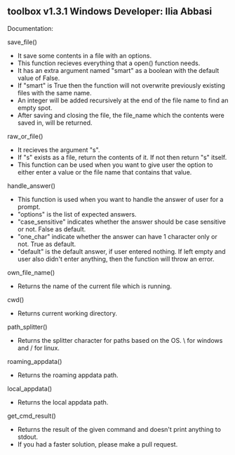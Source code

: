toolbox v1.3.1  Windows
Developer: Ilia Abbasi
-----------------------------------


Documentation:

save_file()
 - It save some contents in a file with an options.
 - This function recieves everything that a open() function needs.
 - It has an extra argument named "smart" as a boolean with the default value of False.
 - If "smart" is True then the function will not overwrite previously existing files with the same name.
 - An integer will be added recursively at the end of the file name to find an empty spot.
 - After saving and closing the file, the file_name which the contents were saved in, will be returned.

raw_or_file()
 - It recieves the argument "s".
 - If "s" exists as a file, return the contents of it. If not then return "s" itself.
 - This function can be used when you want to give user the option to either enter a value or the file name that contains that value.

handle_answer()
 - This function is used when you want to handle the answer of user for a prompt.
 - "options" is the list of expected answers.
 - "case_sensitive" indicates whether the answer should be case sensitive or not. False as default.
 - "one_char" indicate whether the answer can have 1 character only or not. True as default.
 - "default" is the default answer, if user entered nothing. If left empty and user also didn't enter anything, then the function will throw an error.

own_file_name()
 - Returns the name of the current file which is running.

cwd()
 - Returns current working directory.

path_splitter()
 - Returns the splitter character for paths based on the OS. \ for windows and / for linux.

roaming_appdata()
 - Returns the roaming appdata path.

local_appdata()
 - Returns the local appdata path.

get_cmd_result()
 - Returns the result of the given command and doesn't print anything to stdout.
 - If you had a faster solution, please make a pull request.
